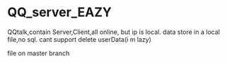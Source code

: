 # QQ_server_EAZY
QQtalk,contain Server,Client,all online, but ip is local. data store in a local file,no sql.
cant support delete userData(i m lazy)

file on master branch
